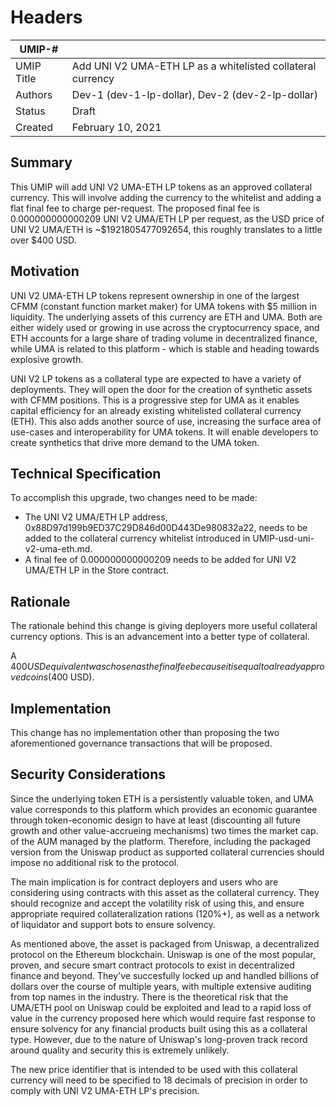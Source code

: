 # Headers
| UMIP-#     |                                                                                                                                          |
|------------|------------------------------------------------------------------------------------------------------------------------------------------|
| UMIP Title | Add UNI V2 UMA-ETH LP as a whitelisted collateral currency              |
| Authors    | Dev-1 (dev-1-lp-dollar), Dev-2 (dev-2-lp-dollar) |
| Status     | Draft                                                                                                                                    |
| Created    | February 10, 2021                                                                                                                        |
 
## Summary
This UMIP will add UNI V2 UMA-ETH LP tokens as an approved collateral currency. This will involve adding the currency to the whitelist and adding a flat final fee to charge per-request. The proposed final fee is 0.000000000000209 UNI V2 UMA/ETH LP per request, as the USD price of UNI V2 UMA/ETH is ~$1921805477092654, this roughly translates to a little over $400 USD.

## Motivation
UNI V2 UMA-ETH LP tokens represent ownership in one of the largest CFMM (constant function market maker) for UMA tokens with $5 million in liquidity. The underlying assets of this currency are ETH and UMA. Both are either widely used or growing in use across the cryptocurrency space, and ETH accounts for a large share of trading volume in decentralized finance, while UMA is related to this platform - which is stable and heading towards explosive growth.
 
UNI V2 LP tokens as a collateral type are expected to have a variety of deployments. They will open the door for the creation of synthetic assets with CFMM positions. This is a progressive step for UMA as it enables capital efficiency for an already existing whitelisted collateral currency (ETH). This also adds another source of use, increasing the surface area of use-cases and interoperability for UMA tokens. It will enable developers to create synthetics that drive more demand to the UMA token.

## Technical Specification
To accomplish this upgrade, two changes need to be made:

- The UNI V2 UMA/ETH LP address, 0x88D97d199b9ED37C29D846d00D443De980832a22, needs to be added to the collateral currency whitelist introduced in UMIP-usd-uni-v2-uma-eth.md.
- A final fee of 0.000000000000209 needs to be added for UNI V2 UMA/ETH LP in the Store contract.


## Rationale
The rationale behind this change is giving deployers more useful collateral currency options. This is an advancement into a better type of collateral.

A $400 USD equivalent was chosen as the final fee because it is equal to already approved coins ($400 USD).

## Implementation

This change has no implementation other than proposing the two aforementioned governance transactions that will be proposed.

## Security Considerations
Since the underlying token ETH is a persistently valuable token, and UMA value corresponds to this platform which provides an economic guarantee through token-economic design to have at least (discounting all future growth and other value-accrueing mechanisms) two times the market cap. of the AUM managed by the platform. Therefore, including the packaged version from the Uniswap product as supported collateral currencies should impose no additional risk to the protocol.

The main implication is for contract deployers and users who are considering using contracts with this asset as the collateral currency. They should recognize and accept the volatility risk of using this, and ensure appropriate required collateralization rations (120%+), as well as a network of liquidator and support bots to ensure solvency.

As mentioned above, the asset is packaged from Uniswap, a decentralized protocol on the Ethereum blockchain. Uniswap is one of the most popular, proven, and secure smart contract protocols to exist in decentralized finance and beyond. They've succesfully locked up and handled billions of dollars over the course of multiple years, with multiple extensive auditing from top names in the industry. There is the theoretical risk that the UMA/ETH pool on Uniswap could be exploited and lead to a rapid loss of value in the currency proposed here which would require fast response to ensure solvency for any financial products built using this as a collateral type. However, due to the nature of Uniswap's long-proven track record around quality and security this is extremely unlikely. 

The new price identifier that is intended to be used with this collateral currency will need to be specified to 18 decimals of precision in order to comply with UNI V2 UMA-ETH LP's precision.